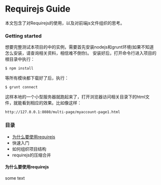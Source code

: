 # Requirejs Guide

本文包含了对Requirejs的使用，以及对前端js文件组织的思考。
    
    
### Getting started
    
想要完整测试本项目的中的实例，需要首先安装nodejs和grunt环境(如果不知道怎么安装，请查询相关资料，相信难不倒你)。
安装好后，打开命令行进入项目的根目录中执行：
```
$ npm install
```
等所有模块都下载好了后，执行：
``` 
$ grunt connect
```
这样本地的一个小型服务器就跑起来了，打开浏览器访问相关目录下的html文件，就能看到相应的效果。比如像这样：
```
http://127.0.0.1:8080/multi-page/myaccount-page1.html
```


### 目录

- [为什么要使用requirejs](为什么要使用requirejs)
- 快速入门
- 如何组织项目结构
- requirejs的压缩合并


#### 为什么要使用requirejs

some text










